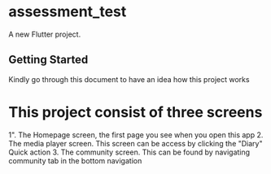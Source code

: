 # assessment_test

A new Flutter project.

## Getting Started
Kindly go through this document to have an idea how this project works

# This project consist of three screens

1". The Homepage screen, the first page you see when you open this app
2. The media player screen. This screen can be access by clicking the "Diary" Quick action
3. The community screen. This can be found by navigating community tab in the bottom navigation


